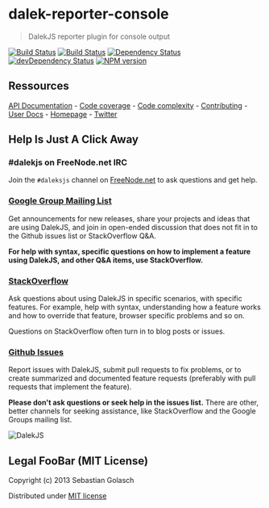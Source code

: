 dalek-reporter-console
======================

> DalekJS reporter plugin for console output

[![Build Status](https://travis-ci.org/dalekjs/dalek-reporter-console.png)](https://travis-ci.org/dalekjs/dalek-reporter-console)
[![Build Status](https://drone.io/github.com/dalekjs/dalek-reporter-console/status.png)](https://drone.io/github.com/dalekjs/dalek-reporter-console/latest)
[![Dependency Status](https://david-dm.org/dalekjs/dalek-reporter-console.png)](https://david-dm.org/dalekjs/dalek-reporter-console)
[![devDependency Status](https://david-dm.org/dalekjs/dalek-reporter-console/dev-status.png)](https://david-dm.org/dalekjs/dalek-reporter-console#info=devDependencies)
[![NPM version](https://badge.fury.io/js/dalek-reporter-console.png)](http://badge.fury.io/js/dalek-reporter-console)

## Ressources

[API Documentation](http://dalekjs.com/package/dalek-reporter-console/master/api/index.html) -
[Code coverage](http://dalekjs.com/package/dalek-reporter-console/master/coverage/index.html) -
[Code complexity](http://dalekjs.com/package/dalek-reporter-console/master/complexity/index.html) -
[Contributing](https://github.com/dalekjs/dalek-reporter-console/blob/master/CONTRIBUTING.md) -
[User Docs](http://dalekjs.com/docs/master/reporter/console.html) -
[Homepage](http://dalekjs.com) -
[Twitter](http://twitter.com/dalekjs)

## Help Is Just A Click Away

### #dalekjs on FreeNode.net IRC

Join the `#daleksjs` channel on [FreeNode.net](http://freenode.net) to ask questions and get help.

### [Google Group Mailing List](https://groups.google.com/forum/#!forum/dalekjs)

Get announcements for new releases, share your projects and ideas that are
using DalekJS, and join in open-ended discussion that does not fit in
to the Github issues list or StackOverflow Q&A.

**For help with syntax, specific questions on how to implement a feature
using DalekJS, and other Q&A items, use StackOverflow.**

### [StackOverflow](http://stackoverflow.com/questions/tagged/dalekjs)

Ask questions about using DalekJS in specific scenarios, with
specific features. For example, help with syntax, understanding how a feature works and
how to override that feature, browser specific problems and so on.

Questions on StackOverflow often turn in to blog posts or issues.

### [Github Issues](//github.com/dalekjs/dalek-internal-assertions/issues)

Report issues with DalekJS, submit pull requests to fix problems, or to
create summarized and documented feature requests (preferably with pull
requests that implement the feature).

**Please don't ask questions or seek help in the issues list.** There are
other, better channels for seeking assistance, like StackOverflow and the
Google Groups mailing list.

![DalekJS](https://raw.github.com/dalekjs/dalekjs.com/master/img/logo.jpg)

## Legal FooBar (MIT License)

Copyright (c) 2013 Sebastian Golasch

Distributed under [MIT license](https://github.com/dalekjs/dalek-reporter-console/blob/master/LICENSE-MIT)

